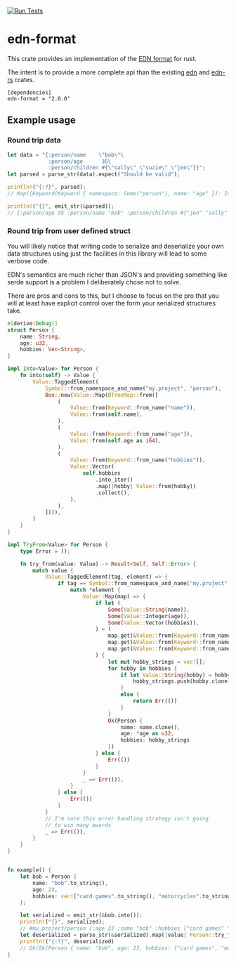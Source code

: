 [![Run Tests](https://github.com/bowbahdoe/edn_format/actions/workflows/run_tests.yml/badge.svg?branch=main)](https://github.com/bowbahdoe/edn_format/actions/workflows/run_tests.yml)

# edn-format

This crate provides an implementation of the [EDN format](https://github.com/edn-format/edn) for rust.

The intent is to provide a more complete api than the existing [edn](https://crates.io/crates/edn) and
[edn-rs](https://crates.io/crates/edn-rs) crates.

```
[dependencies]
edn-format = "2.0.0"
```

## Example usage

### Round trip data
```rust
let data = "{:person/name    \"bob\"\
             :person/age      35\
             :person/children #{\"sally\" \"suzie\" \"jen\"}}";
let parsed = parse_str(data).expect("Should be valid");

println!("{:?}", parsed);
// Map({Keyword(Keyword { namespace: Some("person"), name: "age" }): Integer(35), Keyword(Keyword { namespace: Some("person"), name: "name" }): String("bob"), Keyword(Keyword { namespace: Some("person"), name: "children" }): Set({String("jen"), String("sally"), String("suzie")})})

println!("{}", emit_str(&parsed));
// {:person/age 35 :person/name "bob" :person/children #{"jen" "sally" "suzie"}}
```

### Round trip from user defined struct
You will likely notice that writing code to serialize and deserialize your own data structures
using just the facilities in this library will lead to some verbose code. 

EDN's semantics are much richer than JSON's and providing something like serde support is a problem I deliberately 
chose not to solve.

There are pros and cons to this, but I choose to focus on the pro that you will at least have explicit
control over the form your serialized structures take.

```rust 
#[derive(Debug)]
struct Person {
    name: String,
    age: u32,
    hobbies: Vec<String>,
}

impl Into<Value> for Person {
    fn into(self) -> Value {
        Value::TaggedElement(
            Symbol::from_namespace_and_name("my.project", "person"),
            Box::new(Value::Map(BTreeMap::from([
                (
                    Value::from(Keyword::from_name("name")),
                    Value::from(self.name),
                ),
                (
                    Value::from(Keyword::from_name("age")),
                    Value::from(self.age as i64),
                ),
                (
                    Value::from(Keyword::from_name("hobbies")),
                    Value::Vector(
                        self.hobbies
                            .into_iter()
                            .map(|hobby| Value::from(hobby))
                            .collect(),
                    ),
                ),
            ]))),
        )
    }
}

impl TryFrom<Value> for Person {
    type Error = ();

    fn try_from(value: Value) -> Result<Self, Self::Error> {
        match value {
            Value::TaggedElement(tag, element) => {
                if tag == Symbol::from_namespace_and_name("my.project", "person") {
                    match *element {
                        Value::Map(map) => {
                            if let (
                                Some(Value::String(name)),
                                Some(Value::Integer(age)),
                                Some(Value::Vector(hobbies)),
                            ) = (
                                map.get(&Value::from(Keyword::from_name("name"))),
                                map.get(&Value::from(Keyword::from_name("age"))),
                                map.get(&Value::from(Keyword::from_name("hobbies"))),
                            ) {
                                let mut hobby_strings = vec![];
                                for hobby in hobbies {
                                    if let Value::String(hobby) = hobby {
                                        hobby_strings.push(hobby.clone())
                                    }
                                    else {
                                        return Err(())
                                    }
                                }
                                Ok(Person {
                                    name: name.clone(),
                                    age: *age as u32,
                                    hobbies: hobby_strings
                                })
                            } else {
                                Err(())
                            }
                        }
                        _ => Err(()),
                    }
                } else {
                    Err(())
                }
            }
            // I'm sure this error handling strategy isn't going
            // to win many awards
            _ => Err(()),
        }
    }
}


fn example() {
    let bob = Person {
        name: "bob".to_string(),
        age: 23,
        hobbies: vec!["card games".to_string(), "motorcycles".to_string()],
    };

    let serialized = emit_str(&bob.into());
    println!("{}", serialized);
    // #my.project/person {:age 23 :name "bob" :hobbies ["card games" "motorcycles"]}
    let deserialized = parse_str(&serialized).map(|value| Person::try_from(value));
    println!("{:?}", deserialized)
    // Ok(Ok(Person { name: "bob", age: 23, hobbies: ["card games", "motorcycles"] }))
}
```